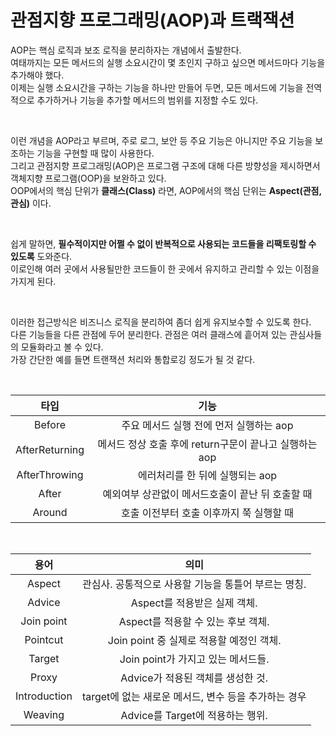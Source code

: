 # 관점지향 프로그래밍(AOP)과 트랙잭션

AOP는 핵심 로직과 보조 로직을 분리하자는 개념에서 출발한다.    
여태까지는 모든 메서드의 실행 소요시간이 몇 초인지 구하고 싶으면 메서드마다 기능을 추가해야 했다.      
이제는 실행 소요시간을 구하는 기능을 하나만 만들어 두면, 모든 메서드에 기능을 전역적으로 추가하거나 기능을 추가할 메서드의 범위를 지정할 수도 있다.

<br>

이런 개념을 AOP라고 부르며, 주로 로그, 보안 등 주요 기능은 아니지만 주요 기능을 보조하는 기능을 구현할 때 많이 사용한다.    
그리고 관점지향 프로그래밍(AOP)은 프로그램 구조에 대해 다른 방향성을 제시하면서 객체지향 프로그램(OOP)을 보완하고 있다.    
OOP에서의 핵심 단위가 **클래스(Class)** 라면, AOP에서의 핵심 단위는 **Aspect(관점,관심)** 이다. 

<br>

쉽게 말하면, **필수적이지만 어쩔 수 없이 반복적으로 사용되는 코드들을 리팩토링할 수 있도록** 도와준다.     
이로인해 여러 곳에서 사용될만한 코드들이 한 곳에서 유지하고 관리할 수 있는 이점을 가지게 된다. 

<br>

이러한 접근방식은 비즈니스 로직을 분리하여 좀더 쉽게 유지보수할 수 있도록 한다.     
다른 기능들을 다른 관점에 두어 분리한다. 관점은 여러 클래스에 흩어져 있는 관심사들의 모듈화라고 볼 수 있다.    
가장 간단한 예를 들면 트랜잭션 처리와 통합로깅 정도가 될 것 같다.

<br>

| 타입 | 기능 |
|:------:|:------------:|
| Before | 주요 메서드 실행 전에 먼저 실행하는 aop |
| AfterReturning | 메서드 정상 호출 후에 return구문이 끝나고 실행하는 aop |
| AfterThrowing | 에러처리를 한 뒤에 실행되는 aop |
| After | 예외여부 상관없이 메서드호출이 끝난 뒤 호출할 때 | 
| Around | 호출 이전부터 호출 이후까지 쭉 실행할 때 |

<br>

| 용어 | 의미 |
|:------:|:------------:|
| Aspect | 관심사. 공통적으로 사용할 기능을 통틀어 부르는 명칭. |
| Advice | Aspect를 적용받은 실제 객체. |
| Join point | Aspect를 적용할 수 있는 후보 객체. |
| Pointcut | Join point 중 실제로 적용할 예정인 객체. | 
| Target | Join point가 가지고 있는 메서드들. |
| Proxy | Advice가 적용된 객체를 생성한 것. |
| Introduction | target에 없는 새로운 메서드, 변수 등을 추가하는 경우 |
| Weaving | Advice를 Target에 적용하는 행위. |
